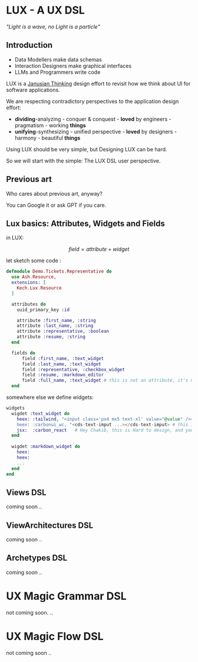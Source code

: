 # LUX - A UX DSL

*"Light is a wave, no Light is a particle"*

## Introduction

- Data Modellers make data schemas
- Interaction Designers make graphical interfaces
- LLMs and Programmers write code

LUX is a [Janusian Thinking](https://www.creativitypost.com/article/janusian_thinking) design effort to revisit how we think about UI for software applications.

We are respecting contradictory perspectives to the application design effort: 
- **dividing**-analyzing - conquer & conquest - **loved** by engineers - pragmatism - working **things**
- **unifying**-synthesizing - unified perspective - **loved** by designers - harmony - beautiful **things**

Using LUX should be very simple, but Designing LUX can be hard.

So we will start with the simple: The LUX DSL user perspective.

## Previous art
Who cares about previous art, anyway?

You can Google it or ask GPT if you care.

## Lux basics: Attributes, Widgets and Fields

in LUX:

$$field = attribute + widget$$

let sketch some code :

```elixir
defmodule Demo.Tickets.Representative do
  use Ash.Resource,
  extensions: [
    Kech.Lux.Resource
  ]

  attributes do
    uuid_primary_key :id

    attribute :first_name, :string
    attribute :last_name, :string
    attribute :representative, :boolean
    attribute :resume, :string
  end

  fields do
      field :first_name, :text_widget 
      field :last_name, :text_widget
      field :representative, :checkbox_widget
      field :resume, :markdown_editor
      field :full_name, :text_widget # this is not an attribute, it's maybe calculation
  end
```

somewhere else we define widgets:
```elixir
widgets
  wigdet :text_widget do
    heex: :tailwind, "<input class='px4 mx5 text-xl' value="@value" /><input>  # this is easy to design
    heex: :carbonui_wc, "<cds-text-imput ...></cds-text-imput> # this is easy to design
    jsx:  :carbon_react   # Hey Chakib, this is Hard to design, and you promised we stay simple ! lol
  end  
  
  wigdet :markdown_widget do
    heex:
    heex:
    ...
  end  
end
```

## Views DSL 
coming soon
..
## ViewArchitectures DSL
coming soon
..
## Archetypes DSL
coming soon
..

# UX Magic Grammar DSL
not coming soon. 
..

# UX Magic Flow DSL
not coming soon
..


